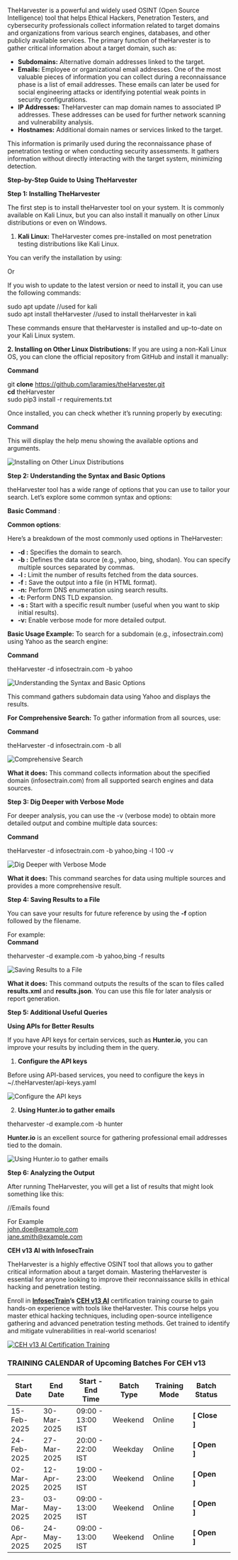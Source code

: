 

TheHarvester is a powerful and widely used OSINT (Open Source Intelligence) tool that helps Ethical Hackers, Penetration Testers, and cybersecurity professionals collect information related to target domains and organizations from various search engines, databases, and other publicly available services. The primary function of theHarvester is to gather critical information about a target domain, such as:

- **Subdomains:** Alternative domain addresses linked to the target.
- **Emails:** Employee or organizational email addresses. One of the most valuable pieces of information you can collect during a reconnaissance phase is a list of email addresses. These emails can later be used for social engineering attacks or identifying potential weak points in security configurations.
- **IP Addresses:** TheHarvester can map domain names to associated IP addresses. These addresses can be used for further network scanning and vulnerability analysis.
- **Hostnames:** Additional domain names or services linked to the target.

This information is primarily used during the reconnaissance phase of penetration testing or when conducting security assessments. It gathers information without directly interacting with the target system, minimizing detection.

**Step-by-Step Guide to Using TheHarvester**

**Step 1: Installing TheHarvester**

The first step is to install theHarvester tool on your system. It is commonly available on Kali Linux, but you can also install it manually on other Linux distributions or even on Windows.

1. **Kali Linux:** TheHarvester comes pre-installed on most penetration testing distributions like Kali Linux.

You can verify the installation by using:

Or

If you wish to update to the latest version or need to install it, you can use the following commands:

sudo apt update //used for kali  
sudo apt install theHarvester //used to install theHarvester in kali

These commands ensure that theHarvester is installed and up-to-date on your Kali Linux system.

**2\. Installing on Other Linux Distributions:** If you are using a non-Kali Linux OS, you can clone the official repository from GitHub and install it manually:

**Command**

git **clone** https://github.com/laramies/theHarvester.git  
**cd** theHarvester  
sudo pip3 install -r requirements.txt

Once installed, you can check whether it’s running properly by executing:

**Command**

This will display the help menu showing the available options and arguments.

![Installing on Other Linux Distributions](https://www.infosectrain.com/wp-content/uploads/2024/12/Installing-on-Other-Linux-Distributions.png)

**Step 2: Understanding the Syntax and Basic Options**

theHarvester tool has a wide range of options that you can use to tailor your search. Let’s explore some common syntax and options:

**Basic Command** :

**Common options**:

Here’s a breakdown of the most commonly used options in TheHarvester:

- **\-d <domain>:** Specifies the domain to search.
- **\-b <source>:** Defines the data source (e.g., yahoo, bing, shodan). You can specify multiple sources separated by commas.
- **\-l <limit>:** Limit the number of results fetched from the data sources.
- **\-f <filename>:** Save the output into a file (in HTML format).
- **\-n:** Perform DNS enumeration using search results.
- **\-t:** Perform DNS TLD expansion.
- **\-s <start>:** Start with a specific result number (useful when you want to skip initial results).
- **\-v:** Enable verbose mode for more detailed output.

**Basic Usage Example:** To search for a subdomain (e.g., infosectrain.com) using Yahoo as the search engine:

**Command**

theHarvester -d infosectrain.com -b yahoo

![Understanding the Syntax and Basic Options](https://www.infosectrain.com/wp-content/uploads/2024/12/Understanding-the-Syntax-and-Basic-Options.png)

This command gathers subdomain data using Yahoo and displays the results.

**For Comprehensive Search:** To gather information from all sources, use:

**Command**

theHarvester -d infosectrain.com -b all

![Comprehensive Search](https://www.infosectrain.com/wp-content/uploads/2024/12/Comprehensive-Search.png)

**What it does:** This command collects information about the specified domain (infosectrain.com) from all supported search engines and data sources.

**Step 3: Dig Deeper with Verbose Mode**

For deeper analysis, you can use the -v (verbose mode) to obtain more detailed output and combine multiple data sources:

**Command**

theHarvester -d infosectrain.com -b yahoo,bing -l 100 -v

![Dig Deeper with Verbose Mode](https://www.infosectrain.com/wp-content/uploads/2024/12/Dig-Deeper-with-Verbose-Mode.png)

**What it does:** This command searches for data using multiple sources and provides a more comprehensive result.

**Step 4: Saving Results to a File**

You can save your results for future reference by using the **\-f** option followed by the filename.

For example:  
**Command**

theharvester -d example.com -b yahoo,bing -f results

![Saving Results to a File](https://www.infosectrain.com/wp-content/uploads/2024/12/Saving-Results-to-a-File.png)

**What it does:** This command outputs the results of the scan to files called **results.xml** and **results.json**. You can use this file for later analysis or report generation.

**Step 5: Additional Useful Queries**

**Using APIs for Better Results**

If you have API keys for certain services, such as **Hunter.io**, you can improve your results by including them in the query.

1. **Configure the API keys**

Before using API-based services, you need to configure the keys in ~/.theHarvester/api-keys.yaml

![Configure the API keys ](https://www.infosectrain.com/wp-content/uploads/2024/12/Configure-the-API-keys-.png)

2. **Using Hunter.io to gather emails**

theharvester -d example.com -b hunter

**Hunter.io** is an excellent source for gathering professional email addresses tied to the domain.

![Using Hunter.io to gather emails](https://www.infosectrain.com/wp-content/uploads/2024/12/Using-Hunter.io-to-gather-emails.png)

**Step 6: Analyzing the Output**

After running TheHarvester, you will get a list of results that might look something like this:

//Emails found

For Example  
john.doe@example.com  
jane.smith@example.com

**CEH v13 AI with InfosecTrain**

TheHarvester is a highly effective OSINT tool that allows you to gather critical information about a target domain. Mastering theHarvester is essential for anyone looking to improve their reconnaissance skills in ethical hacking and penetration testing.

Enroll in [**InfosecTrain**](https://www.infosectrain.com/)**’s** [**CEH v13 AI**](https://www.infosectrain.com/courses/certified-ethical-hacker-ceh-training/) certification training course to gain hands-on experience with tools like theHarvester. This course helps you master ethical hacking techniques, including open-source intelligence gathering and advanced penetration testing methods. Get trained to identify and mitigate vulnerabilities in real-world scenarios!

[![CEH v13 AI Certification Training](https://www.infosectrain.com/wp-content/uploads/2024/10/CEH-v13-AI-Certification-Training.jpg)](https://www.infosectrain.com/courses/certified-ethical-hacker-ceh-training/)

### TRAINING **CALENDAR** of Upcoming Batches For CEH v13

| Start Date | End Date | Start - End Time | Batch Type | Training Mode | Batch Status |  |
| --- | --- | --- | --- | --- | --- | --- |
| 15-Feb-2025 | 30-Mar-2025 | 09:00 - 13:00 IST | Weekend | Online | **\[ Close \]** |  |
| 24-Feb-2025 | 27-Mar-2025 | 20:00 - 22:00 IST | Weekday | Online | **\[ Open \]** |  |
| 02-Mar-2025 | 12-Apr-2025 | 19:00 - 23:00 IST | Weekend | Online | **\[ Open \]** |  |
| 23-Mar-2025 | 03-May-2025 | 09:00 - 13:00 IST | Weekend | Online | **\[ Open \]** |  |
| 06-Apr-2025 | 24-May-2025 | 09:00 - 13:00 IST | Weekend | Online | **\[ Open \]** |  |